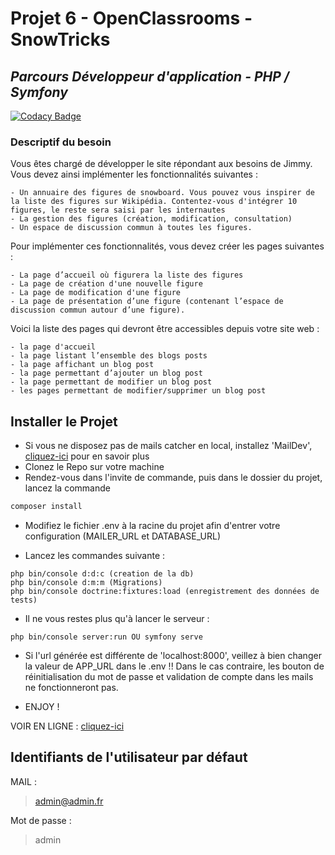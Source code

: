 # Projet 6 - OpenClassrooms - SnowTricks
## _Parcours Développeur d'application - PHP / Symfony_

[![Codacy Badge](https://app.codacy.com/project/badge/Grade/0b52607b8f6a4fca9b27e4f42283014e)](https://www.codacy.com/gh/AxelVllR/SnowTricks/dashboard?utm_source=github.com&amp;utm_medium=referral&amp;utm_content=AxelVllR/SnowTricks&amp;utm_campaign=Badge_Grade)

### Descriptif du besoin
Vous êtes chargé de développer le site répondant aux besoins de Jimmy. Vous devez ainsi implémenter les fonctionnalités suivantes : 

    - Un annuaire des figures de snowboard. Vous pouvez vous inspirer de la liste des figures sur Wikipédia. Contentez-vous d'intégrer 10 figures, le reste sera saisi par les internautes
    - La gestion des figures (création, modification, consultation)
    - Un espace de discussion commun à toutes les figures.

Pour implémenter ces fonctionnalités, vous devez créer les pages suivantes :

    - La page d’accueil où figurera la liste des figures
    - La page de création d'une nouvelle figure
    - La page de modification d'une figure
    - La page de présentation d’une figure (contenant l’espace de discussion commun autour d’une figure).


Voici la liste des pages qui devront être accessibles depuis votre site web :

    - la page d'accueil
    - la page listant l’ensemble des blogs posts
    - la page affichant un blog post
    - la page permettant d’ajouter un blog post
    - la page permettant de modifier un blog post
    - les pages permettant de modifier/supprimer un blog post

## Installer le Projet

- Si vous ne disposez pas de mails catcher en local, installez 'MailDev', [cliquez-ici](https://nodejs.org/) pour en savoir plus 
- Clonez le Repo sur votre machine
- Rendez-vous dans l'invite de commande, puis dans le dossier du projet, lancez la commande
```sh
composer install
```
- Modifiez le fichier .env à la racine du projet afin d'entrer votre configuration (MAILER_URL et DATABASE_URL)

- Lancez les commandes suivante :
```
php bin/console d:d:c (creation de la db)
php bin/console d:m:m (Migrations)
php bin/console doctrine:fixtures:load (enregistrement des données de tests)
```

- Il ne vous restes plus qu'à lancer le serveur :

```
php bin/console server:run OU symfony serve
```

- Si l'url générée est différente de 'localhost:8000', veillez à bien changer la valeur de APP_URL dans le .env !! Dans le cas contraire, les bouton de réinitialisation du mot de passe et validation de compte dans les mails ne fonctionneront pas.

- ENJOY !

VOIR EN LIGNE : [cliquez-ici](https://snowtricks.axelvallier.fr/)
 
## Identifiants de l'utilisateur par défaut

MAIL :

> admin@admin.fr

Mot de passe :

> admin 
